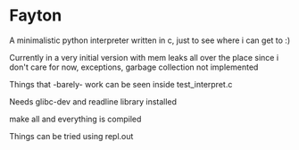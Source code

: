# Fayton
A minimalistic python interpreter written in c, just to see where i can get to :)

Currently in a very initial version with mem leaks all over the place since i don't care for now, exceptions, garbage collection not implemented

Things that -barely- work can be seen inside test_interpret.c

Needs glibc-dev and readline library installed

make all and everything is compiled

Things can be tried using repl.out

